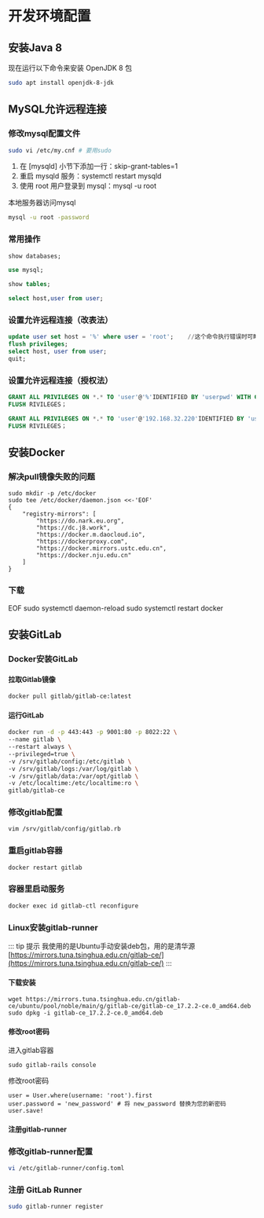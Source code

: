 # 开发环境配置

## 安装Java 8
现在运行以下命令来安装 OpenJDK 8 包
```sh
sudo apt install openjdk-8-jdk
```

## MySQL允许远程连接

### 修改mysql配置文件
```sh
sudo vi /etc/my.cnf # 要用sudo
```
1. 在 [mysqld] 小节下添加一行：skip-grant-tables=1
2. 重启 mysqld 服务：systemctl restart mysqld
3. 使用 root 用户登录到 mysql：mysql -u root

本地服务器访问mysql
```sh
mysql -u root -password
```
### 常用操作
```sql
show databases;

use mysql;

show tables;

select host,user from user;

```

### 设置允许远程连接（改表法）
```sql
update user set host = '%' where user = 'root';    //这个命令执行错误时可略过 
flush privileges;
select host, user from user;
quit;
```

### 设置允许远程连接（授权法）
```sql
GRANT ALL PRIVILEGES ON *.* TO 'user'@'%'IDENTIFIED BY 'userpwd' WITH GRANT OPTION;
FLUSH RIVILEGES；
```

```sql
GRANT ALL PRIVILEGES ON *.* TO 'user'@'192.168.32.220'IDENTIFIED BY 'userpwd' WITH GRANT OPTION;
FLUSH RIVILEGES；
```

## 安装Docker

### 解决pull镜像失败的问题
```
sudo mkdir -p /etc/docker
sudo tee /etc/docker/daemon.json <<-'EOF'
{
    "registry-mirrors": [
        "https://do.nark.eu.org",
        "https://dc.j8.work",
        "https://docker.m.daocloud.io",
        "https://dockerproxy.com",
        "https://docker.mirrors.ustc.edu.cn",
        "https://docker.nju.edu.cn"
    ]
}
```

### 下载
EOF
sudo systemctl daemon-reload
sudo systemctl restart docker


## 安装GitLab

### Docker安装GitLab

#### 拉取Gitlab镜像
``` sh
docker pull gitlab/gitlab-ce:latest
```
#### 运行GitLab

``` sh
docker run -d -p 443:443 -p 9001:80 -p 8022:22 \
--name gitlab \
--restart always \
--privileged=true \
-v /srv/gitlab/config:/etc/gitlab \
-v /srv/gitlab/logs:/var/log/gitlab \
-v /srv/gitlab/data:/var/opt/gitlab \
-v /etc/localtime:/etc/localtime:ro \
gitlab/gitlab-ce
```

### 修改gitlab配置
``` sh
vim /srv/gitlab/config/gitlab.rb
```

### 重启gitlab容器
```sh
docker restart gitlab
```
### 容器里启动服务
```sh
docker exec id gitlab-ctl reconfigure
```
### Linux安装gitlab-runner
::: tip 提示
我使用的是Ubuntu手动安装deb包，用的是清华源[https://mirrors.tuna.tsinghua.edu.cn/gitlab-ce/](https://mirrors.tuna.tsinghua.edu.cn/gitlab-ce/)
:::

#### 下载安装
```
wget https://mirrors.tuna.tsinghua.edu.cn/gitlab-ce/ubuntu/pool/noble/main/g/gitlab-ce/gitlab-ce_17.2.2-ce.0_amd64.deb
sudo dpkg -i gitlab-ce_17.2.2-ce.0_amd64.deb
```


#### 修改root密码

进入gitlab容器

```
sudo gitlab-rails console
```

修改root密码
```
user = User.where(username: 'root').first
user.password = 'new_password' # 将 new_password 替换为您的新密码
user.save!
```


#### 注册gitlab-runner


### 修改gitlab-runner配置
```sh
vi /etc/gitlab-runner/config.toml
```

### 注册 GitLab Runner
```sh
sudo gitlab-runner register
```

